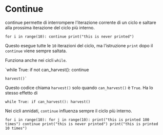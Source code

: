 # Continue
continue permette di interrompere l'iterazione corrente di un ciclo e saltare alla prossima iterazione del ciclo più interno.

`for i in range(10):
	continue
    print("this is never printed")`

Questo esegue tutte le `10` iterazioni del ciclo, ma l'istruzione `print` dopo il `continue` viene sempre saltata.

Funziona anche nei cicli `while`.

`while True:
	if not can_harvest():
		continue
    
    harvest()`

Questo codice chiama `harvest()` solo quando `can_harvest()` è `True`.
Ha lo stesso effetto di

`while True:
	if can_harvest():
		harvest()`

Nei cicli annidati, `continue` influenza sempre il ciclo più interno.

`for i in range(10):
	for j in range(10):
	    print("this is printed 100 times")
		continue
		print("this is never printed")
	print("this is printed 10 times")`
